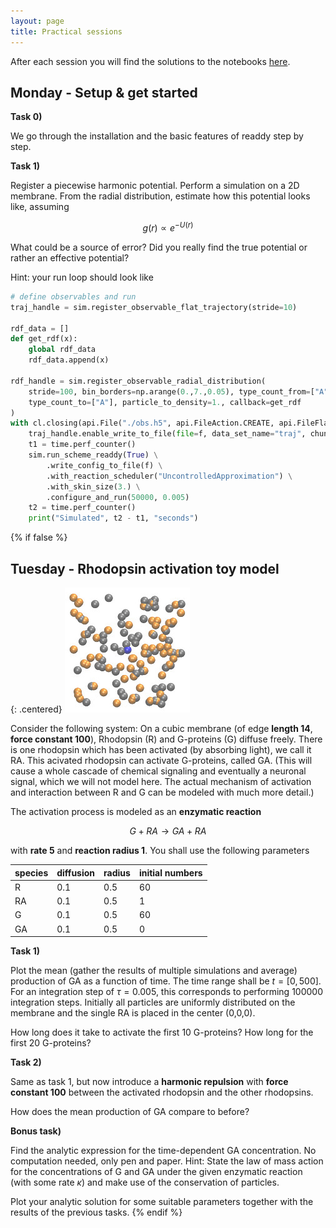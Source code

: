 ```yaml
---
layout: page
title: Practical sessions
---
```


After each session you will find the solutions
to the notebooks [here](https://github.com/chrisfroe/readdy-workshop-2017-solutions).

## Monday - Setup & get started

__Task 0)__

We go through the installation and the basic features of readdy step by step.

__Task 1)__

Register a piecewise harmonic potential. Perform a simulation on a 2D membrane. From the radial distribution, estimate how this potential looks like, assuming

$$ g(r) \propto e^{-U(r)}$$

What could be a source of error? Did you really find the true potential or rather an effective potential?

Hint: your run loop should look like
```python
# define observables and run
traj_handle = sim.register_observable_flat_trajectory(stride=10)

rdf_data = []
def get_rdf(x):
    global rdf_data
    rdf_data.append(x)

rdf_handle = sim.register_observable_radial_distribution(
    stride=100, bin_borders=np.arange(0.,7.,0.05), type_count_from=["A"],
    type_count_to=["A"], particle_to_density=1., callback=get_rdf
)
with cl.closing(api.File("./obs.h5", api.FileAction.CREATE, api.FileFlag.OVERWRITE)) as f:
    traj_handle.enable_write_to_file(file=f, data_set_name="traj", chunk_size=10000)
    t1 = time.perf_counter()
    sim.run_scheme_readdy(True) \
        .write_config_to_file(f) \
        .with_reaction_scheduler("UncontrolledApproximation") \
        .with_skin_size(3.) \
        .configure_and_run(50000, 0.005)
    t2 = time.perf_counter()
    print("Simulated", t2 - t1, "seconds")
```

{% if false %}
## Tuesday - Rhodopsin activation toy model

{: .centered}
![](assets/rhod-toy.jpg)

Consider the following system: On a cubic membrane (of edge __length 14__, __force constant 100__), Rhodopsin (R) and G-proteins (G) diffuse freely. There is one rhodopsin which has been activated (by absorbing light), we call it RA. This acivated rhodopsin can activate G-proteins, called GA. (This will cause a whole cascade of chemical signaling and eventually a neuronal signal, which we will not model here. The actual mechanism of activation and interaction between R and G can be modeled with much more detail.)

The activation process is modeled as an __enzymatic reaction__

$$G + RA \rightarrow GA + RA$$

with __rate 5__ and __reaction radius 1__. You shall use the following parameters

| species | diffusion | radius | initial numbers |
|:--------|:----------|:-------|:----------------|
| R       | 0.1       | 0.5    | 60              |
| RA      | 0.1       | 0.5    | 1               |
| G       | 0.1       | 0.5    | 60              |
| GA      | 0.1       | 0.5    | 0               |

__Task 1)__

Plot the mean (gather the results of multiple simulations and average) production of GA as a function of time.
The time range shall be $t=[0,500]$. For an integration step of $\tau=0.005$, this
corresponds to performing 100000 integration steps.
Initially all particles are uniformly distributed on the membrane and the single RA is placed in the center (0,0,0).

How long does it take to activate the first 10 G-proteins? How long for the first 20 G-proteins?

__Task 2)__

Same as task 1, but now introduce a __harmonic repulsion__ with __force constant 100__ between the activated rhodopsin and the other rhodopsins.

How does the mean production of GA compare to before?

__Bonus task)__

Find the analytic expression for the time-dependent GA concentration. No computation needed, only pen and paper. Hint:
State the law of mass action for the concentrations of G and GA under the given enzymatic
reaction (with some rate $\kappa$) and make use of the conservation of particles.

Plot your analytic solution for some suitable parameters together with the results of the previous tasks.
{% endif %}
